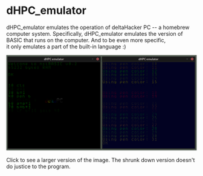 dHPC_emulator
=============

dHPC_emulator emulates the operation of deltaHacker PC -- a homebrew computer system.
Specifically, dHPC_emulator emulates the version of BASIC that runs on the computer.
And to be even more specific,<br>it only emulates a part of the built-in language :)

![Gtk dHPC emulator](https://github.com/pvar/dHPC_emulator/blob/master/pics/dHPCemu.png)

Click to see a larger version of the image. The shrunk down version doesn't do justice to the program.
